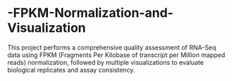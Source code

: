 # -FPKM-Normalization-and-Visualization
This project performs a comprehensive quality assessment of RNA-Seq data using FPKM (Fragments Per Kilobase of transcript per Million mapped reads) normalization, followed by multiple visualizations to evaluate biological replicates and assay consistency.
